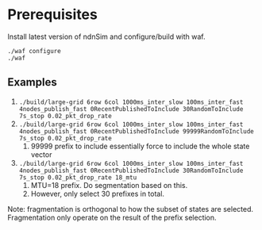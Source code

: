 Prerequisites
=============

Install latest version of ndnSim and configure/build with waf.

```
./waf configure
./waf
```

## Examples
1. ``./build/large-grid 6row 6col 1000ms_inter_slow 100ms_inter_fast 4nodes_publish_fast 0RecentPublishedToInclude 30RandomToInclude 7s_stop 0.02_pkt_drop_rate``
2. ``./build/large-grid 6row 6col 1000ms_inter_slow 100ms_inter_fast 4nodes_publish_fast 0RecentPublishedToInclude 99999RandomToInclude 7s_stop 0.02_pkt_drop_rate``
   1. 99999 prefix to include essentially force to include the whole state vector
3. ``./build/large-grid 6row 6col 1000ms_inter_slow 100ms_inter_fast 4nodes_publish_fast 0RecentPublishedToInclude 30RandomToInclude 7s_stop 0.02_pkt_drop_rate 18_mtu``
   1. MTU=18 prefix. Do segmentation based on this.
   2. However, only select 30 prefixes in total. 

Note: fragmentation is orthogonal to how the subset of states are selected. Fragmentation only operate on the result of the prefix selection.